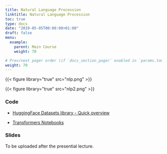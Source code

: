 ```yaml
---
title: Natural Language Procession
linktitle: Natural Language Procession
toc: true
type: docs
date: "2019-05-05T00:00:00+01:00"
draft: false
menu:
  example:
    parent: Main Course
    weight: 70

# Prev/next pager order (if `docs_section_pager` enabled in `params.toml`)
weight: 70
---
```


{{< figure library="true" src="nlp.png" >}}

{{< figure library="true" src="nlp2.png" >}}

### Code

* [HuggingFace Datasets library - Quick overview](https://githubtocolab.com/huggingface/datasets/blob/master/notebooks/Overview.ipynb)

* [Transformers Notebooks](https://githubtocolab.com/huggingface/transformers/tree/master/notebooks)

### Slides

To be uploaded after the presential lecture.
